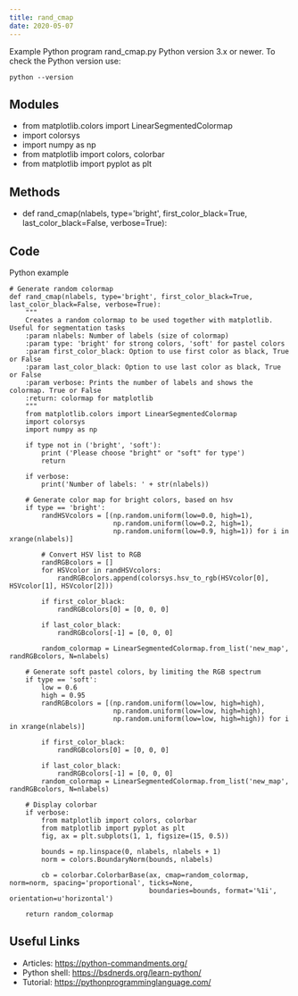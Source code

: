 ```yaml
---
title: rand_cmap
date: 2020-05-07
---
```

Example Python program rand_cmap.py
Python version 3.x or newer.
To check the Python version use:

    python --version

## Modules

* from matplotlib.colors import LinearSegmentedColormap
* import colorsys
* import numpy as np
* from matplotlib import colors, colorbar
* from matplotlib import pyplot as plt

## Methods

* def rand_cmap(nlabels, type='bright', first_color_black=True, last_color_black=False, verbose=True):

## Code

Python example

    # Generate random colormap
    def rand_cmap(nlabels, type='bright', first_color_black=True, last_color_black=False, verbose=True):
        """
        Creates a random colormap to be used together with matplotlib. Useful for segmentation tasks
        :param nlabels: Number of labels (size of colormap)
        :param type: 'bright' for strong colors, 'soft' for pastel colors
        :param first_color_black: Option to use first color as black, True or False
        :param last_color_black: Option to use last color as black, True or False
        :param verbose: Prints the number of labels and shows the colormap. True or False
        :return: colormap for matplotlib
        """
        from matplotlib.colors import LinearSegmentedColormap
        import colorsys
        import numpy as np
    
        if type not in ('bright', 'soft'):
            print ('Please choose "bright" or "soft" for type')
            return
    
        if verbose:
            print('Number of labels: ' + str(nlabels))
    
        # Generate color map for bright colors, based on hsv
        if type == 'bright':
            randHSVcolors = [(np.random.uniform(low=0.0, high=1),
                              np.random.uniform(low=0.2, high=1),
                              np.random.uniform(low=0.9, high=1)) for i in xrange(nlabels)]
    
            # Convert HSV list to RGB
            randRGBcolors = []
            for HSVcolor in randHSVcolors:
                randRGBcolors.append(colorsys.hsv_to_rgb(HSVcolor[0], HSVcolor[1], HSVcolor[2]))
    
            if first_color_black:
                randRGBcolors[0] = [0, 0, 0]
    
            if last_color_black:
                randRGBcolors[-1] = [0, 0, 0]
    
            random_colormap = LinearSegmentedColormap.from_list('new_map', randRGBcolors, N=nlabels)
    
        # Generate soft pastel colors, by limiting the RGB spectrum
        if type == 'soft':
            low = 0.6
            high = 0.95
            randRGBcolors = [(np.random.uniform(low=low, high=high),
                              np.random.uniform(low=low, high=high),
                              np.random.uniform(low=low, high=high)) for i in xrange(nlabels)]
    
            if first_color_black:
                randRGBcolors[0] = [0, 0, 0]
    
            if last_color_black:
                randRGBcolors[-1] = [0, 0, 0]
            random_colormap = LinearSegmentedColormap.from_list('new_map', randRGBcolors, N=nlabels)
    
        # Display colorbar
        if verbose:
            from matplotlib import colors, colorbar
            from matplotlib import pyplot as plt
            fig, ax = plt.subplots(1, 1, figsize=(15, 0.5))
    
            bounds = np.linspace(0, nlabels, nlabels + 1)
            norm = colors.BoundaryNorm(bounds, nlabels)
    
            cb = colorbar.ColorbarBase(ax, cmap=random_colormap, norm=norm, spacing='proportional', ticks=None,
                                       boundaries=bounds, format='%1i', orientation=u'horizontal')
    
        return random_colormap

## Useful Links

- Articles: https://python-commandments.org/
- Python shell: https://bsdnerds.org/learn-python/
- Tutorial: https://pythonprogramminglanguage.com/
